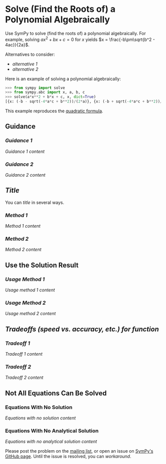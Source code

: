 # Solve (Find the Roots of) a Polynomial Algebraically 

Use SymPy to solve (find the roots of) a polynomial algebraically. For example,
solving $ax^2 + bx + c = 0$ for $x$ yields $x = \frac{-b\pm\sqrt{b^2 -
4ac}}{2a}$.

Alternatives to consider:
- *alternative 1*
- *alternative 2*

Here is an example of solving a polynomial algebraically:

```py
>>> from sympy import solve
>>> from sympy.abc import x, a, b, c
>>> solve(a*x**2 + b*x + c, x, dict=True)
[{x: (-b - sqrt(-4*a*c + b**2))/(2*a)}, {x: (-b + sqrt(-4*a*c + b**2))/(2*a)}]
```

This example reproduces the [quadratic
formula](https://en.wikipedia.org/wiki/Quadratic_formula).

## Guidance

### *Guidance 1*

*Guidance 1 content*

### *Guidance 2*

*Guidance 2 content*


## *Title*

You can *title* in several ways. 

### *Method 1*

*Method 1 content*

### *Method 2*

*Method 2 content*

## Use the Solution Result

### *Usage Method 1*

*Usage method 1 content*

### *Usage Method 2*

*Usage method 2 content*

## *Tradeoffs (speed vs. accuracy, etc.) for function*

### *Tradeoff 1*

*Tradeoff 1 content*

### *Tradeoff 2*

*Tradeoff 2 content*

## Not All Equations Can Be Solved

### Equations With No Solution

*Equations with no solution content*

### Equations With No Analytical Solution

*Equations with no analytical solution content*

Please post the problem on the [mailing
list](https://groups.google.com/g/sympy), or open an issue on [SymPy's GitHub
page](https://github.com/sympy/sympy/issues). Until the issue is resolved, you
can *workaround*.
